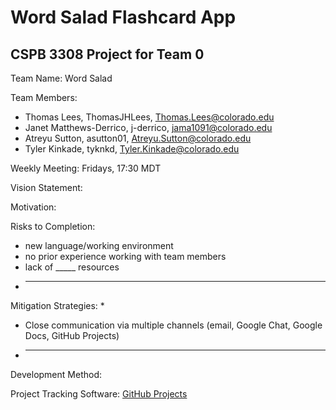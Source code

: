 # Word Salad Flashcard App #
## CSPB 3308 Project for Team 0 ##

Team Name: Word Salad

Team Members:
 * Thomas Lees, ThomasJHLees, Thomas.Lees@colorado.edu
 * Janet Matthews-Derrico, j-derrico, jama1091@colorado.edu
 * Atreyu Sutton, asutton01, Atreyu.Sutton@colorado.edu
 * Tyler Kinkade, tyknkd, Tyler.Kinkade@colorado.edu

Weekly Meeting: Fridays, 17:30 MDT

Vision Statement:

Motivation:

Risks to Completion:
 * new language/working environment
 * no prior experience working with team members
 * lack of _____ resources
 * __________

Mitigation Strategies:
 * 
 * Close communication via multiple channels (email, Google Chat, Google Docs, GitHub Projects)
 * _______

Development Method: 

Project Tracking Software: [GitHub Projects](URL)

